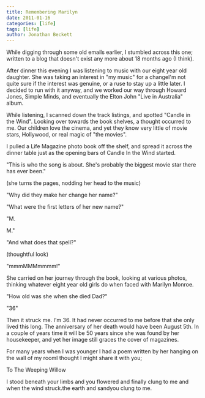 ```yaml
---
title: Remembering Marilyn
date: 2011-01-16
categories: [life]
tags: [life]
author: Jonathan Beckett
---
```


While digging through some old emails earlier, I stumbled across this one; written to a blog that doesn't exist any more about 18 months ago (I think).

After dinner this evening I was listening to music with our eight year old daughter. She was taking an interest in "my music" for a changeI'm not quite sure if the interest was genuine, or a ruse to stay up a little later. I decided to run with it anyway, and we worked our way through Howard Jones, Simple Minds, and eventually the Elton John "Live in Australia" album.

While listening, I scanned down the track listings, and spotted "Candle in the Wind". Looking over towards the book shelves, a thought occurred to me. Our children love the cinema, and yet they know very little of movie stars, Hollywood, or real magic of "the movies".

I pulled a Life Magazine photo book off the shelf, and spread it across the dinner table just as the opening bars of Candle In the Wind started.

"This is who the song is about. She's probably the biggest movie star there has ever been."

(she turns the pages, nodding her head to the music)

"Why did they make her change her name?"

"What were the first letters of her new name?"

"M.

M."

"And what does that spell?"

(thoughtful look)

"mmmMMMmmmm!"

She carried on her journey through the book, looking at various photos, thinking whatever eight year old girls do when faced with Marilyn Monroe.

"How old was she when she died Dad?"

"36"

Then it struck me. I'm 36. It had never occurred to me before that she only lived this long. The anniversary of her death would have been August 5th. In a couple of years time it will be 50 years since she was found by her housekeeper, and yet her image still graces the cover of magazines.

For many years when I was younger I had a poem written by her hanging on the wall of my roomI thought I might share it with you;

To The Weeping Willow

I stood beneath your limbs and you flowered and finally clung to me and when the wind struck.the earth and sandyou clung to me.